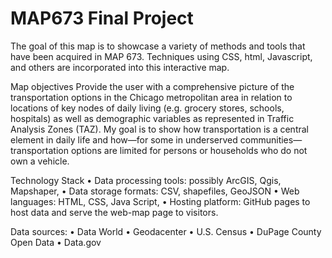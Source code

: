 # MAP673 Final Project
The goal of this map is to showcase a variety of methods and tools that have been acquired in MAP 673. Techniques using CSS, html, Javascript, and others are incorporated into this interactive map.

Map objectives
Provide the user with a comprehensive picture of the transportation options in the Chicago metropolitan area in relation to locations of key nodes of daily living (e.g. grocery stores, schools, hospitals) as well as demographic variables as represented in Traffic Analysis Zones (TAZ). My goal is to show how transportation is a central element in daily life and how—for some in underserved communities—transportation options are limited for persons or households who do not own a vehicle.

Technology Stack
•	Data processing tools: possibly ArcGIS, Qgis, Mapshaper, 
•	Data storage formats: CSV, shapefiles, GeoJSON
•	Web languages: HTML, CSS, Java Script, 
•	Hosting platform: GitHub pages to host data and serve the web-map page to visitors.

Data sources: 
•	Data World
•	Geodacenter
•	U.S. Census
•	DuPage County Open Data
•	Data.gov

